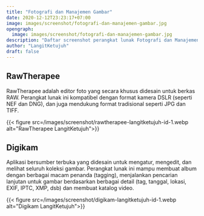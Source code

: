 ```yaml
---
title: "Fotografi dan Manajemen Gambar"
date: 2020-12-12T23:23:17+07:00
image: images/screenshot/fotografi-dan-manajemen-gambar.jpg
opengraph:
  image: images/screenshot/fotografi-dan-manajemen-gambar.jpg
description: "Daftar screenshot perangkat lunak Fotografi dan Manajemen Gambar di LangitKetujuh"
author: "LangitKetujuh"
draft: false
---
```


## RawTherapee

RawTherapee adalah editor foto yang secara khusus didesain untuk berkas RAW. Perangkat lunak ini kompatibel dengan format kamera DSLR (seperti NEF dan DNG), dan juga mendukung format tradisional seperti JPG dan TIFF.

{{< figure src=/images/screenshot/rawtherapee-langitketujuh-id-1.webp alt="RawTherapee LangitKetujuh">}}

## Digikam

Aplikasi bersumber terbuka yang didesain untuk mengatur, mengedit, dan melihat seluruh koleksi gambar. Perangkat lunak ini mampu membuat album dengan berbagai macam penanda (tagging), menjalankan pencarian lanjutan untuk gambar berdasarkan berbagai detail (tag, tanggal, lokasi, EXIF, IPTC, XMP, dsb) dan membuat katalog video.

{{< figure src=/images/screenshot/digikam-langitketujuh-id-1.webp alt="Digikam LangitKetujuh">}}
